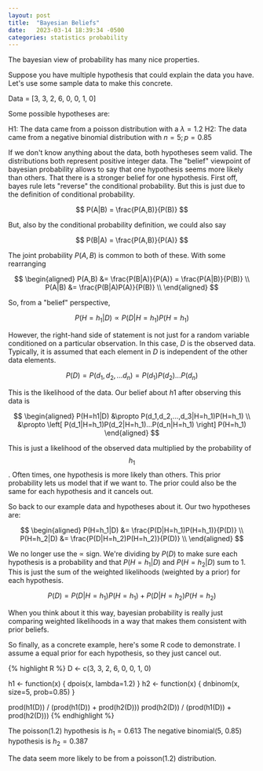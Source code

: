 ```yaml
---
layout: post
title:  "Bayesian Beliefs"
date:   2023-03-14 18:39:34 -0500
categories: statistics probability
---
```


The bayesian view of probability has many nice properties. 

Suppose you have multiple hypothesis that could explain the data you have. Let's use some sample data to make this concrete.

Data = [3, 3, 2, 6, 0, 0, 1, 0]

Some possible hypotheses are:

H1: The data came from a poisson distribution with a $\lambda=1.2$
H2: The data came from a negative binomial distribution with $n=5; p=0.85$

If we don't know anything about the data, both hypotheses seem valid. The distributions both represent positive integer data. The "belief" viewpoint of bayesian probability allows to say that one hypothesis seems more likely than others. That there is a stronger belief for one hypothesis. First off, bayes rule lets "reverse" the conditional probability. But this is just due to the definition of conditional probability.

$$ P(A|B) = \frac{P(A,B)}{P(B)} $$

But, also by the conditional probability definition, we could also say

$$ P(B|A) = \frac{P(A,B)}{P(A)} $$

The joint probability $P(A,B)$ is common to both of these. With some rearranging

$$
\begin{aligned} 
    P(A,B) &= \frac{P(B|A)}{P(A)} = \frac{P(A|B)}{P(B)} \\
    P(A|B) &= \frac{P(B|A)P(A)}{P(B)} \\
\end{aligned}
$$

So, from a "belief" perspective, 

$$ P(H=h_1|D) \propto P(D|H=h_1)P(H=h_1) $$ 

However, the right-hand side of statement is not just for a random variable conditioned on a particular observation. In this case, $D$ is the observed data. Typically, it is assumed that each element in $D$ is independent of the other data elements.

$$
P(D) = P(d_1, d_2, ... d_n) = P(d_1)P(d_2)...P(d_n)
$$

This is the likelihood of the data. Our belief about $h1$ after observing this data is

$$
\begin{aligned}
P(H=h1|D) &\propto P(d_1,d_2,...,d_3|H=h_1)P(H=h_1) \\
       &\propto \left[ P(d_1|H=h_1)P(d_2|H=h_1)...P(d_n|H=h_1) \right] P(H=h_1)
\end{aligned}
$$

This is just a likelihood of the observed data multiplied by the probability of $$h_1$$. Often times, one hypothesis is more likely than others. This prior probability lets us model that if we want to. The prior could also be the same for each hypothesis and it cancels out.

So back to our example data and hypotheses about it. Our two hypotheses are:

$$
\begin{aligned}
    P(H=h_1|D) &= \frac{P(D|H=h_1)P(H=h_1)}{P(D)} \\
    P(H=h_2|D) &= \frac{P(D|H=h_2)P(H=h_2)}{P(D)} \\
\end{aligned}
$$

We no longer use the $\propto$ sign. We're dividing by $P(D)$ to make sure each hypothesis is a probability and that $P(H=h_1|D)$ and $P(H = h_2|D)$ sum to 1. This is just the sum of the weighted likelihoods (weighted by a prior) for each hypothesis. 

$$
P(D) = P(D|H=h_1)P(H=h_1) + P(D|H=h_2)P(H=h_2)
$$

When you think about it this way, bayesian probability is really just comparing weighted likelihoods in a way that makes them consistent with prior beliefs. 

So finally, as a concrete example, here's some R code to demonstrate. I assume a equal prior for each hypothesis, so they just cancel out. 

{% highlight R %}
D <- c(3, 3, 2, 6, 0, 0, 1, 0)

h1 <- function(x) { dpois(x, lambda=1.2) }
h2 <- function(x) { dnbinom(x, size=5, prob=0.85) }

prod(h1(D)) / (prod(h1(D)) + prod(h2(D)))
prod(h2(D)) / (prod(h1(D)) + prod(h2(D)))
{% endhighlight %}

The poisson(1.2) hypothesis is $h_1 = 0.613$
The negative binomial(5, 0.85) hypothesis is $h_2 = 0.387$

The data seem more likely to be from a poisson(1.2) distribution. 